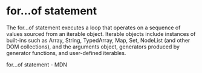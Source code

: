 # for...of statement

The for...of statement executes a loop that operates on a sequence of values sourced from an iterable object. Iterable objects include instances of built-ins such as Array, String, TypedArray, Map, Set, NodeList (and other DOM collections), and the arguments object, generators produced by generator functions, and user-defined iterables.

<BadgeLink colorScheme='yellow' badgeText='Read' href='https://developer.mozilla.org/en-US/docs/Web/JavaScript/Reference/Statements/for...of'>for...of statement - MDN</BadgeLink>
